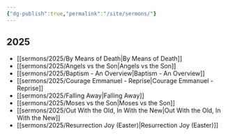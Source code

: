 ```yaml
---
{"dg-publish":true,"permalink":"/site/sermons/"}
---
```




## 2025

* [[sermons/2025/By Means of Death\|By Means of Death]]
* [[sermons/2025/Angels vs the Son\|Angels vs the Son]]
* [[sermons/2025/Baptism - An Overview\|Baptism - An Overview]]
* [[sermons/2025/Courage Emmanuel - Reprise\|Courage Emmanuel - Reprise]]
* [[sermons/2025/Falling Away\|Falling Away]]
* [[sermons/2025/Moses vs the Son\|Moses vs the Son]]
* [[sermons/2025/Out With the Old, In With the New\|Out With the Old, In With the New]]
* [[sermons/2025/Resurrection Joy (Easter)\|Resurrection Joy (Easter)]]



